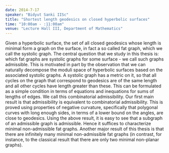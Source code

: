 ```yaml
---
date: 2014-7-17
speaker: "Bidyut Sanki IISc"
title: "Shortest length geodesics on closed hyperbolic surfaces"
time: "10:00am - :11:00am" 
venue: "Lecture Hall III, Department of Mathematics"
---
```

Given a hyperbolic surface, the set of all closed geodesics whose length is minimal form a graph on the surface, in fact a so called fat graph, which we call the systolic graph. The central question that we study in this thesis is: which fat graphs are systolic graphs for some surface - we call such graphs admissible. This is motivated in part by the observation that we can naturally decompose the moduli space of hyperbolic surfaces based on the associated systolic graphs. A systolic graph has a metric on it, so that all cycles on the graph that correspond to geodesics are of the same length and all other cycles have length greater than these. This can be formulated as a simple condition in terms of equations and inequations for sums of lengths of edges. We call this combinatorial admissibility. Our first main result is that admissibility is equivalent to combinatorial admissibility. This is proved using properties of negative curvature, specifically that polygonal curves with long enough sides, in terms of a lower bound on the angles, are close to geodesics. Using the above result, it is easy to see that a subgraph of an admissible graph is admissible. Hence it suffices to characterize minimal non-admissible fat graphs. Another major result of this thesis is that there are infinitely many minimal non-admissible fat graphs (in contrast, for instance, to the classical result that there are only two minimal non-planar graphs).
